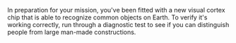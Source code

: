 In preparation for your mission, you've been fitted with a new visual cortex chip that is able to recognize common objects on Earth. To verify it's working correctly, run through a diagnostic test to see if you can distinguish people from large man-made constructions.
